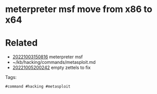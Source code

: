 # meterpreter msf move from x86 to x64

# Related

- [20221003150816](/zet/20221003150816/README.md) meterpreter msf
- ~/kb/hacking/commands/metasploit.md
- [20221005200242](/zet/20221005200242/README.md) empty zettels to fix

Tags:

    #command #hacking #metasploit 

